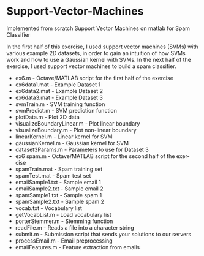 # Support-Vector-Machines
Implemented from scratch Support Vector Machines on matlab for Spam Classifier

In the first half of this exercise, I used support vector machines (SVMs) with various example 2D datasets, 
in order to gain an intuition of how SVMs work and how to use a Gaussian kernel with SVMs.
In the next half of the exercise, I used support vector machines to build a spam classifier.

- ex6.m - Octave/MATLAB script for the first half of the exercise
- ex6data1.mat - Example Dataset 1
- ex6data2.mat - Example Dataset 2
- ex6data3.mat - Example Dataset 3
- svmTrain.m - SVM training function
- svmPredict.m - SVM prediction function 
- plotData.m - Plot 2D data 
- visualizeBoundaryLinear.m - Plot linear boundary 
- visualizeBoundary.m - Plot non-linear boundary 
- linearKernel.m - Linear kernel for SVM
- gaussianKernel.m - Gaussian kernel for SVM
- dataset3Params.m - Parameters to use for Dataset 3
- ex6 spam.m - Octave/MATLAB script for the second half of the exer- cise
- spamTrain.mat - Spam training set
- spamTest.mat - Spam test set
- emailSample1.txt - Sample email 1
- emailSample2.txt - Sample email 2
- spamSample1.txt - Sample spam 1
- spamSample2.txt - Sample spam 2
- vocab.txt - Vocabulary list
- getVocabList.m - Load vocabulary list
- porterStemmer.m - Stemming function
- readFile.m - Reads a file into a character string
- submit.m - Submission script that sends your solutions to our servers
- processEmail.m - Email preprocessing
- emailFeatures.m - Feature extraction from emails

